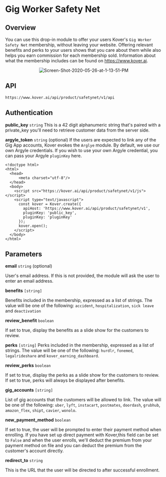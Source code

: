 # Gig Worker Safety Net

## Overview
You can use this drop-in module to offer your users Kover's `Gig Worker Safety Net` membership, without leaving your website. Offering relevant benefits and perks to your users shows that you care about them while also helps you earn commission for each membership sold. Information about what the membership includes can be found on https://www.kover.ai.

<center>
<img src="https://i.ibb.co/F8sBdwb/Screen-Shot-2020-05-26-at-1-13-51-PM.png" alt="Screen-Shot-2020-05-26-at-1-13-51-PM" border="0"/>
</center>

## API
`https://www.kover.ai/api/product/safetynet/v1/api`

## Authentication
**public_key** `string`
This is a 42 digit alphanumeric string that's paired with a private_key you'll need to retrieve customer data from the server side.

**argyle_token** `string` (optional)
If the users are expected to link any of the Gig App accounts, Kover evokes the `Arglye` module. By default, we use our own Argyle credentials. If you wish to use your own Argyle credential, you can pass your Argyle `pluginKey` here.

```
<!doctype html>
<html>
  <head>
      <meta charset="utf-8"/>
  </head>
  <body>
    <script src="https://kover.ai/api/product/safetynet/v1/js"></script>
    <script type="text/javascript">
      const kover = Kover.create({
        apiHost: 'https://www.kover.ai/api/product/safetynet/v1',
        pluginKey: 'public_key',
        pluginKey: 'pluginKey'
      });
      kover.open();
    </script>
  </body>
</html>
```

## Parameters

**email** `string` (optional)

User's email address. If this is not provided, the module will ask the user to enter an email address.

**benefits** `[string]`

Benefits included in the membership, expressed as a list of strings. The value will be one of the following: `accident`, `hospitalization`, `sick leave` and `deactivation`

**review_benefit** `boolean`

If set to true, display the benefits as a slide show for the customers to review.

**perks** `[string]`
Perks included in the membership, expressed as a list of strings. The value will be one of the following: `hurdlr`, `fonemed`, `legalrideshare` and `kover_earning_dashboard`.

**review_perks** `boolean`

If set to true, display the perks as a slide show for the customers to review. If set to true, perks will always be displayed after benefits.

**gig_accounts** `[string]`

List of gig accounts that the customers will be allowed to link. The value will be one of the following: `uber`, `lyft`, `instacart`, `postmates`, `doordash`, `grubhub`, `amazon_flex`, `shipt`, `cavier`, `wonolo`.

**new_payment_method** `boolean`

If set to true, the user will be prompted to enter their payment method when enrolling. If you have set up direct payment with Kover,this field can be set to `False` and when the user enrolls, we'll deduct the premium from your payment method on file and you can deduct the premium from the customer's account directly.

**redirect_to** `string`

This is the URL that the user will be directed to after successful enrollment.
